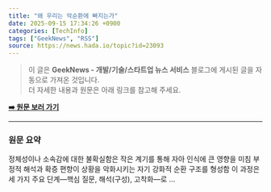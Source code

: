 ```yaml
---
title: "왜 우리는 악순환에 빠지는가"
date: 2025-09-15 17:34:26 +0900
categories: [TechInfo]
tags: ["GeekNews", "RSS"]
source: https://news.hada.io/topic?id=23093
---
```

> 이 글은 **GeekNews - 개발/기술/스타트업 뉴스 서비스** 블로그에 게시된 글을 자동으로 가져온 것입니다. <br>
> 더 자세한 내용과 원문은 아래 링크를 참고해 주세요.

[**➡️ 원문 보러 가기**](https://news.hada.io/topic?id=23093)

---

### 원문 요약
정체성이나 소속감에 대한 불확실함은 작은 계기를 통해 자아 인식에 큰 영향을 미침 부정적 해석과 확증 편향이 상황을 악화시키는 자기 강화적 순환 구조를 형성함 이 과정은 세 가지 주요 단계—핵심 질문, 해석(구성), 고착화—로 ...
